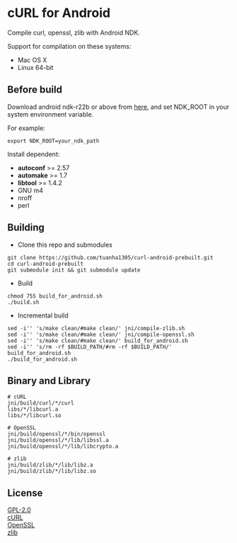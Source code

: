 # cURL for Android

Compile curl, openssl, zlib with Android NDK.

Support for compilation on these systems:
+ Mac OS X
+ Linux 64-bit

## Before build

Download android ndk-r22b or above from [here](https://developer.android.com/ndk/downloads/),
and set NDK_ROOT in your system environment variable.

For example:

```
export NDK_ROOT=your_ndk_path
```

Install dependent:

+ **autoconf** >= 2.57
+ **automake** >= 1.7
+ **libtool**  >= 1.4.2
+ GNU m4
+ nroff
+ perl

## Building

* Clone this repo and submodules
```
git clone https://github.com/tuanha1305/curl-android-prebuilt.git
cd curl-android-prebuilt
git submodule init && git submodule update
```

* Build
```
chmod 755 build_for_android.sh
./build.sh
```

* Incremental build
```
sed -i'' 's/make clean/#make clean/' jni/compile-zlib.sh
sed -i'' 's/make clean/#make clean/' jni/compile-openssl.sh
sed -i'' 's/make clean/#make clean/' build_for_android.sh
sed -i'' 's/rm -rf $BUILD_PATH/#rm -rf $BUILD_PATH/' build_for_android.sh
./build_for_android.sh
```

## Binary and Library

```
# cURL
jni/build/curl/*/curl
libs/*/libcurl.a
libs/*/libcurl.so

# OpenSSL
jni/build/openssl/*/bin/openssl
jni/build/openssl/*/lib/libssl.a
jni/build/openssl/*/lib/libcrypto.a

# zlib
jni/build/zlib/*/lib/libz.a
jni/build/zlib/*/lib/libz.so
```

## License

[GPL-2.0](./LICENSE)  
[cURL](https://github.com/curl/curl/blob/master/COPYING)  
[OpenSSL](https://github.com/openssl/openssl/blob/master/LICENSE)  
[zlib](https://github.com/madler/zlib/blob/master/README)  
